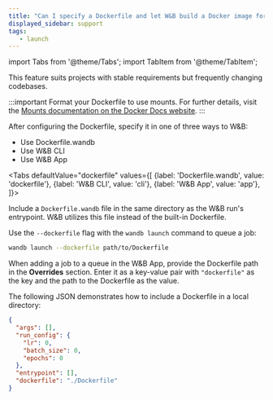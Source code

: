 ```yaml
---
title: "Can I specify a Dockerfile and let W&B build a Docker image for me?"
displayed_sidebar: support
tags:
   - launch
---
```

import Tabs from '@theme/Tabs';
import TabItem from '@theme/TabItem';

This feature suits projects with stable requirements but frequently changing codebases.

:::important
Format your Dockerfile to use mounts. For further details, visit the [Mounts documentation on the Docker Docs website](https://docs.docker.com/build/guide/mounts/).
:::

After configuring the Dockerfile, specify it in one of three ways to W&B:

* Use Dockerfile.wandb
* Use W&B CLI
* Use W&B App

<Tabs
  defaultValue="dockerfile"
  values={[
    {label: 'Dockerfile.wandb', value: 'dockerfile'},
    {label: 'W&B CLI', value: 'cli'},
    {label: 'W&B App', value: 'app'},
  ]}>
  <TabItem value="dockerfile">

Include a `Dockerfile.wandb` file in the same directory as the W&B run's entrypoint. W&B utilizes this file instead of the built-in Dockerfile. 

  </TabItem>
  <TabItem value="cli">

Use the `--dockerfile` flag with the `wandb launch` command to queue a job:

```bash
wandb launch --dockerfile path/to/Dockerfile
```

  </TabItem>
  <TabItem value="app">

When adding a job to a queue in the W&B App, provide the Dockerfile path in the **Overrides** section. Enter it as a key-value pair with `"dockerfile"` as the key and the path to the Dockerfile as the value.

The following JSON demonstrates how to include a Dockerfile in a local directory:

```json title="Launch job W&B App"
{
  "args": [],
  "run_config": {
    "lr": 0,
    "batch_size": 0,
    "epochs": 0
  },
  "entrypoint": [],
  "dockerfile": "./Dockerfile"
}
```

  </TabItem>
</Tabs>

